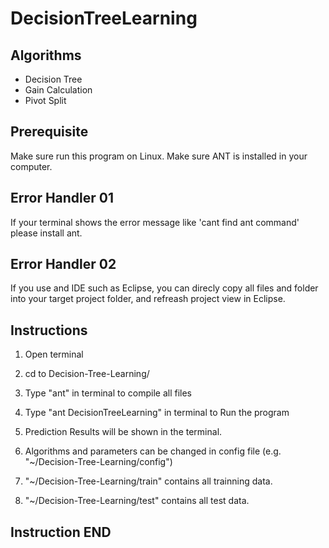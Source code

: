 # DecisionTreeLearning
## Algorithms ##
 * Decision Tree
 * Gain Calculation
 * Pivot Split

## Prerequisite ##
Make sure run this program on Linux.
Make sure ANT is installed in your computer.

## Error Handler 01 ##
If your terminal shows the error message like 'cant find ant command'
please install ant.

## Error Handler 02 ##
If you use and IDE such as Eclipse, you can direcly copy all files and folder
into your target project folder, and refreash project view in Eclipse.


## Instructions ##

1. Open terminal

2. cd to Decision-Tree-Learning/

3. Type "ant" in terminal to compile all files

4. Type "ant DecisionTreeLearning" in terminal to Run the program

5. Prediction Results will be shown in the terminal. 

6. Algorithms and parameters can be changed in config file (e.g. "~/Decision-Tree-Learning/config") 

7. "~/Decision-Tree-Learning/train" contains all trainning data.

8. "~/Decision-Tree-Learning/test" contains all test data.

## Instruction END ##
